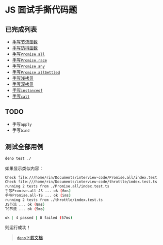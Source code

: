 # JS 面试手撕代码题

## 已完成列表

- [手写节流函数](/throttle/)
- [手写防抖函数](/debounce/)
- [手写`Promise.all`](/Promise.all/)
- [手写`Promise.race`](/Promise.race/)
- [手写`Promise.any`](/Promise.any/)
- [手写`Promise.allSettled`](/Promise.allSettled/)
- [手写浅拷贝](/shallowClone/)
- [手写深拷贝](/deepClone/)
- [手写`instanceof`](/instanceof/)
- [手写`call`](/call/)

## TODO

- 手写`apply`
- 手写`bind`

## 测试全部用例

```bash
deno test ./
```

如果显示类似内容：

```bash
Check file:///home/rin/Documents/interview-code/Promise.all/index.test.ts
Check file:///home/rin/Documents/interview-code/throttle/index.test.ts
running 2 tests from ./Promise.all/index.test.ts
手写Promise.all-JS ... ok (6ms)
手写Promise.all-TS ... ok (5ms)
running 2 tests from ./throttle/index.test.ts
JS节流 ... ok (8ms)
TS节流 ... ok (5ms)

ok | 4 passed | 0 failed (57ms)
```

则运行成功！

> [`deno`下载文档](https://deno.land/manual@v1.28.3/getting_started/installation)
